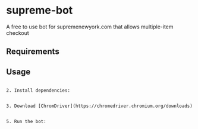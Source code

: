 # supreme-bot
A free to use bot for supremenewyork.com that allows multiple-item checkout

## Requirements


## Usage

   ```

2. Install dependencies:


3. Download [ChromDriver](https://chromedriver.chromium.org/downloads) 


5. Run the bot:
 
